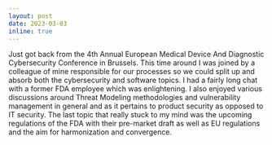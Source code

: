 ```yaml
---
layout: post
date: 2023-03-03
inline: true
---
```


Just got back from the 4th Annual European Medical Device And Diagnostic Cybersecurity Conference in Brussels. This time around I was joined by a colleague of mine responsible for our processes so we could split up and absorb both the cybersecurity and software topics. I had a fairly long chat with a former FDA employee which was enlightening. I also enjoyed various discussions around Threat Modeling methodologies and vulnerability management in general and as it pertains to product security as opposed to IT security. The last topic that really stuck to my mind was the upcoming regulations of the FDA with their pre-market draft as well as EU regulations and the aim for harmonization and convergence.
